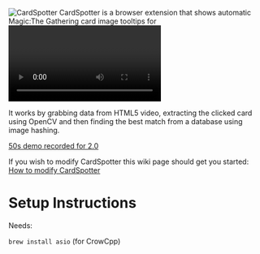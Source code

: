 ![CardSpotter](https://raw.githubusercontent.com/relgin/cardspotter/master/Assets/CardSpotterHeader.png)
CardSpotter is a browser extension that shows automatic Magic:The Gathering card image tooltips for <video> streams. The tooltip shows a large readable card image with a scryfall link.

It works by grabbing data from HTML5 video, extracting the clicked card using OpenCV and then finding the best match from a database using image hashing.

[50s demo recorded for 2.0](https://www.youtube.com/watch?v=-vKsLunV8Kg)

If you wish to modify CardSpotter this wiki page should get you started: [How to modify CardSpotter](https://github.com/relgin/cardspotter/wiki/How-to-modify-CardSpotter)

# Setup Instructions

Needs:

`brew install asio` (for CrowCpp)
